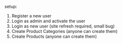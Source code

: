 setup:

1. Register a new user
2. Login as admin and activate the user
3. Login as new user (site refresh required, small bug)
4. Create Product Categories (anyone can create them)
5. Create Products (anyone can create them)
